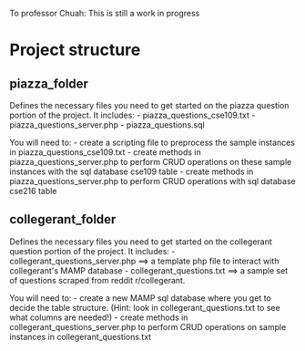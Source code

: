 

To professor Chuah: This is still a work in progress

# Project structure

## piazza_folder
Defines the necessary files you need to get started on the piazza question portion of the project. 
It includes:
    - piazza_questions_cse109.txt
    - piazza_questions_server.php
    - piazza_questions.sql

You will need to: 
    - create a scripting file to preprocess the sample instances in piazza_questions_cse109.txt 
    - create methods in piazza_questions_server.php to perform CRUD operations on these sample instances with the sql database cse109 table
    - create methods in piazza_questions_server.php to perform CRUD operations with sql database cse216 table


## collegerant_folder
Defines the necessary files you need to get started on the collegerant question portion of the project.
It includes: 
    - collegerant_questions_server.php ==> a template php file to interact with collegerant's MAMP database
    - collegerant_questions.txt ==> a sample set of questions scraped from reddit r/collegerant.

You will need to: 
    - create a new MAMP sql database where you get to decide the table structure. (Hint: look in collegerant_questions.txt to see what columns are needed!)
    - create methods in collegerant_questions_server.php to perform CRUD operations on sample instances in collegerant_questions.txt
